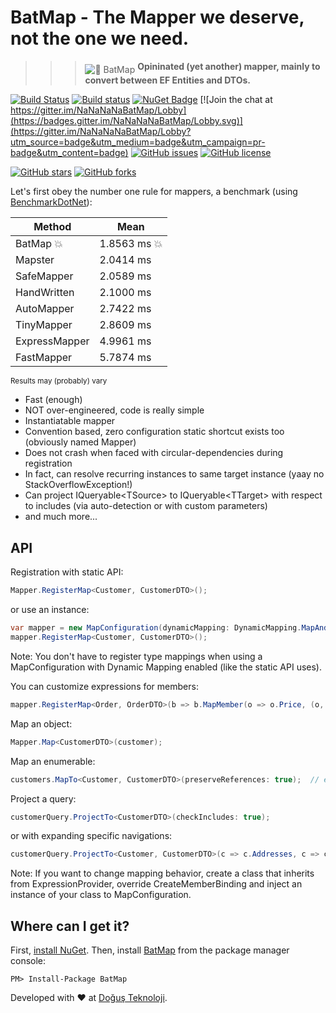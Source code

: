# BatMap - The Mapper we deserve, not the one we need.
> > > <img src="https://image.ibb.co/jDUyWQ/logo_64x64.png" alt="🦇 BatMap" align="middle"> **Opininated (yet another) mapper, mainly to convert between EF Entities and DTOs.**

[![Build Status](https://travis-ci.org/DogusTeknoloji/BatMap.svg?branch=master)](https://travis-ci.org/DogusTeknoloji/BatMap)
[![Build status](https://ci.appveyor.com/api/projects/status/fm2snjwobq0k7r9u?svg=true)](https://ci.appveyor.com/project/DogusTeknoloji/batmap)
[![NuGet Badge](https://buildstats.info/nuget/BatMap)](https://www.nuget.org/packages/BatMap/)
[![Join the chat at https://gitter.im/NaNaNaNaBatMap/Lobby](https://badges.gitter.im/NaNaNaNaBatMap/Lobby.svg)](https://gitter.im/NaNaNaNaBatMap/Lobby?utm_source=badge&utm_medium=badge&utm_campaign=pr-badge&utm_content=badge)
[![GitHub issues](https://img.shields.io/github/issues/DogusTeknoloji/BatMap.svg)](https://github.com/DogusTeknoloji/BatMap/issues)
[![GitHub license](https://img.shields.io/badge/license-MIT-blue.svg)](https://raw.githubusercontent.com/DogusTeknoloji/BatMap/master/LICENSE)

[![GitHub stars](https://img.shields.io/github/stars/DogusTeknoloji/BatMap.svg?style=social&label=Star)](https://github.com/DogusTeknoloji/BatMap)
[![GitHub forks](https://img.shields.io/github/forks/DogusTeknoloji/BatMap.svg?style=social&label=Fork)](https://github.com/DogusTeknoloji/BatMap)

Let's first obey the number one rule for mappers, a benchmark (using [BenchmarkDotNet](http://benchmarkdotnet.org/)):

|        Method |      Mean |
|-------------- |---------- |
|        BatMap :boom:| 1.8563 ms :boom:|
|       Mapster | 2.0414 ms |
|    SafeMapper | 2.0589 ms |
|   HandWritten | 2.1000 ms |
|    AutoMapper | 2.7422 ms |
|    TinyMapper | 2.8609 ms |
| ExpressMapper | 4.9961 ms |
|    FastMapper | 5.7874 ms |

<sup>Results may (probably) vary</sup>
    
* Fast (enough)
* NOT over-engineered, code is really simple
* Instantiatable mapper
* Convention based, zero configuration static shortcut exists too (obviously named Mapper)
* Does not crash when faced with circular-dependencies during registration
* In fact, can resolve recurring instances to same target instance (yaay no StackOverflowException!)
* Can project IQueryable\<TSource\> to IQueryable\<TTarget\> with respect to includes (via auto-detection or with custom parameters)
* and much more...

## API
Registration with static API:
```csharp
Mapper.RegisterMap<Customer, CustomerDTO>();
```
or use an instance:
```csharp
var mapper = new MapConfiguration(dynamicMapping: DynamicMapping.MapAndCache, preserveReferences: true);
mapper.RegisterMap<Customer, CustomerDTO>();
```
Note: You don't have to register type mappings when using a MapConfiguration with Dynamic Mapping enabled (like the static API uses).


You can customize expressions for members:
```csharp
mapper.RegisterMap<Order, OrderDTO>(b => b.MapMember(o => o.Price, (o, mc) => o.Count * o.UnitPrice));
```

Map an object:
```csharp
Mapper.Map<CustomerDTO>(customer);
```
Map an enumerable:
```csharp
customers.MapTo<Customer, CustomerDTO>(preserveReferences: true);  // extension methods FTW!
```
Project a query:
```csharp
customerQuery.ProjectTo<CustomerDTO>(checkIncludes: true);
```
or with expanding specific navigations:
```csharp
customerQuery.ProjectTo<Customer, CustomerDTO>(c => c.Addresses, c => c.Orders);
```

Note: If you want to change mapping behavior, create a class that inherits from ExpressionProvider, override CreateMemberBinding and inject an instance of your class to MapConfiguration.

## Where can I get it?

First, [install NuGet](http://docs.nuget.org/docs/start-here/installing-nuget). Then, install [BatMap](https://www.nuget.org/packages/BatMap/) from the package manager console:

```
PM> Install-Package BatMap
```

Developed with :heart: at [Doğuş Teknoloji](http://www.d-teknoloji.com.tr).
